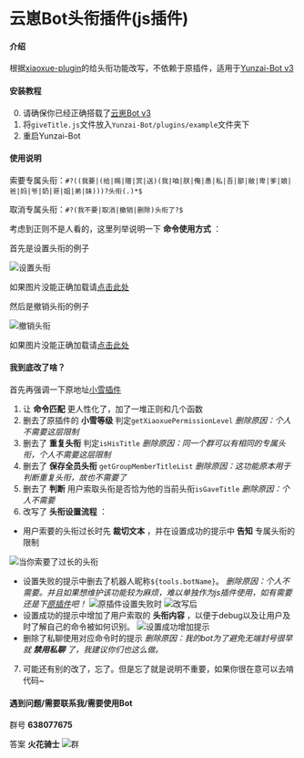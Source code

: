 # 云崽Bot头衔插件(js插件)

#### 介绍
根据[xiaoxue-plugin](https://gitee.com/XueWerY/xiaoxue-plugin/blob/master/apps/givetitle.js)的给头衔功能改写，不依赖于原插件，适用于[Yunzai-Bot v3](https://gitee.com/Le-niao/Yunzai-Bot)


#### 安装教程

0.  请确保你已经正确搭载了[云崽Bot v3](https://gitee.com/Le-niao/Yunzai-Bot)
1.  将`giveTitle.js`文件放入`Yunzai-Bot/plugins/example`文件夹下
2.  重启Yunzai-Bot

#### 使用说明

索要专属头衔：`#?((我要|(给|赐|赠|赏|送)(我|咱|朕|俺|愚|私|吾|鄙|敝|卑|爹|娘|爸|妈|爷|奶|哥|姐|弟|妹)))?头衔(.)*$`

取消专属头衔：`#?(我不要|取消|撤销|删除)头衔了?$`

考虑到正则不是人看的，这里列举说明一下 **命令使用方式** ：

首先是设置头衔的例子

![设置头衔](use_in_README.md/%E8%AE%BE%E7%BD%AE%E5%A4%B4%E8%A1%94.png)

如果图片没能正确加载请[点击此处](https://gitee.com/CUZNIL/Yunzai-giveTitle/blob/master/use_in_README.md/%E8%AE%BE%E7%BD%AE%E5%A4%B4%E8%A1%94%E7%94%A8%E6%B3%95%E4%BE%8B.md)

然后是撤销头衔的例子

![撤销头衔](use_in_README.md/%E6%92%A4%E9%94%80%E5%A4%B4%E8%A1%94.png)

如果图片没能正确加载请[点击此处](https://gitee.com/CUZNIL/Yunzai-giveTitle/blob/master/use_in_README.md/%E6%92%A4%E9%94%80%E5%A4%B4%E8%A1%94%E7%94%A8%E6%B3%95%E4%BE%8B.md)

#### 我到底改了啥？

首先再强调一下原地址[小雪插件](https://gitee.com/XueWerY/xiaoxue-plugin/blob/master/apps/givetitle.js)

1.  让 **命令匹配** 更人性化了，加了一堆正则和几个函数
2.  删去了原插件的 **小雪等级** 判定`getXiaoxuePermissionLevel` _删除原因：个人不需要这层限制_ 
3.  删去了 **重复头衔** 判定`isHisTitle` _删除原因：同一个群可以有相同的专属头衔，个人不需要这层限制_ 
4.  删去了 **保存全员头衔** `getGroupMemberTitleList` _删除原因：这功能原本用于判断重复头衔，故也不需要了_ 
5.  删去了 **判断** 用户索取头衔是否恰为他的当前头衔`isGaveTitle` _删除原因：个人不需要_
6.  改写了 **头衔设置流程** ：
- 用户索要的头衔过长时先 **裁切文本** ，并在设置成功的提示中 **告知** 专属头衔的限制

![当你索要了过长的头衔](use_in_README.md/%E7%B4%A2%E8%A6%81%E8%BF%87%E9%95%BF%E7%9A%84%E5%A4%B4%E8%A1%94%E6%97%B6.png)
- 设置失败的提示中删去了机器人昵称`${tools.botName}`。 _删除原因：个人不需要。并且如果想维护该功能较为麻烦，难以单独作为js插件使用，如有需要还是下[原插件](http://gitee.com/XueWerY/xiaoxue-plugin)吧！_
![原插件设置失败时](use_in_README.md/%E8%AE%BE%E7%BD%AE%E5%A4%B1%E8%B4%A5%E6%97%B6%E4%BC%9A%E8%B0%83%E7%94%A8%E6%9C%BA%E5%99%A8%E4%BA%BA%E5%90%8D%E7%A7%B0.png)
![改写后](use_in_README.md/%E8%AE%BE%E7%BD%AE%E5%A4%B1%E8%B4%A5%E7%9A%84%E6%96%87%E6%9C%AC%E5%8F%98%E6%9B%B4.png)
- 设置成功的提示中增加了用户索取的 **头衔内容** ，以便于debug以及让用户及时了解自己的命令被如何识别。
![设置成功增加提示](use_in_README.md/%E8%AE%BE%E7%BD%AE%E6%88%90%E5%8A%9F%E5%A2%9E%E5%8A%A0%E6%8F%90%E7%A4%BA.png)
- 删除了私聊使用对应命令时的提示 _删除原因：我的bot为了避免无端封号很早就 **禁用私聊** 了，我建议你们也这么做。_
7.  可能还有别的改了，忘了。但是忘了就是说明不重要，如果你很在意可以去啃代码~

#### 遇到问题/需要联系我/需要使用Bot

群号 **638077675** 

答案  **火花骑士** 
![群](use_in_README.md/group.png)
